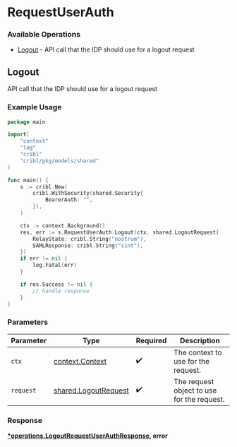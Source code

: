 # RequestUserAuth

### Available Operations

* [Logout](#logout) - API call that the IDP should use for a logout request

## Logout

API call that the IDP should use for a logout request

### Example Usage

```go
package main

import(
	"context"
	"log"
	"cribl"
	"cribl/pkg/models/shared"
)

func main() {
    s := cribl.New(
        cribl.WithSecurity(shared.Security{
            BearerAuth: "",
        }),
    )

    ctx := context.Background()
    res, err := s.RequestUserAuth.Logout(ctx, shared.LogoutRequest{
        RelayState: cribl.String("nostrum"),
        SAMLResponse: cribl.String("sint"),
    })
    if err != nil {
        log.Fatal(err)
    }

    if res.Success != nil {
        // handle response
    }
}
```

### Parameters

| Parameter                                                    | Type                                                         | Required                                                     | Description                                                  |
| ------------------------------------------------------------ | ------------------------------------------------------------ | ------------------------------------------------------------ | ------------------------------------------------------------ |
| `ctx`                                                        | [context.Context](https://pkg.go.dev/context#Context)        | :heavy_check_mark:                                           | The context to use for the request.                          |
| `request`                                                    | [shared.LogoutRequest](../../models/shared/logoutrequest.md) | :heavy_check_mark:                                           | The request object to use for the request.                   |


### Response

**[*operations.LogoutRequestUserAuthResponse](../../models/operations/logoutrequestuserauthresponse.md), error**

